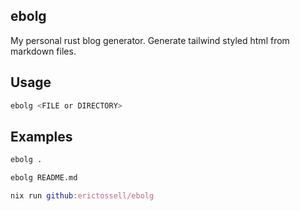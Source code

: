 ## ebolg

My personal rust blog generator. Generate tailwind styled html from markdown files.

## Usage

```bash
ebolg <FILE or DIRECTORY>
```

## Examples 

```bash
ebolg .
```

```bash
ebolg README.md
```

```nix
nix run github:erictossell/ebolg
```
